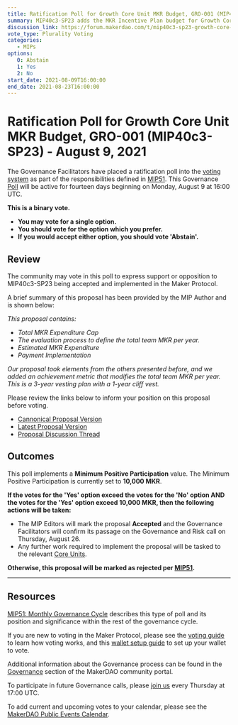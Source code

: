 ```yaml
---
title: Ratification Poll for Growth Core Unit MKR Budget, GRO-001 (MIP40c3-SP23) - August 9, 2021
summary: MIP40c3-SP23 adds the MKR Incentive Plan budget for Growth Core Unit (GRO-001).
discussion_link: https://forum.makerdao.com/t/mip40c3-sp23-growth-core-unit-mkr-budget-gro-001/9245
vote_type: Plurality Voting
categories:
   - MIPs
options:
   0: Abstain
   1: Yes
   2: No
start_date: 2021-08-09T16:00:00
end_date: 2021-08-23T16:00:00
---
```

# Ratification Poll for Growth Core Unit MKR Budget, GRO-001 (MIP40c3-SP23) - August 9, 2021

The Governance Facilitators have placed a ratification poll into the [voting system](https://vote.makerdao.com/polling) as part of the responsibilities defined in [MIP51](https://mips.makerdao.com/mips/details/MIP51). This Governance [Poll](https://community-development.makerdao.com/en/learn/governance/on-chain-gov) will be active for fourteen days beginning on Monday, August 9 at 16:00 UTC.

**This is a binary vote.** 
- **You may vote for a single option.** 
- **You should vote for the option which you prefer.**
- **If you would accept either option, you should vote 'Abstain'.**

## Review

The community may vote in this poll to express support or opposition to MIP40c3-SP23 being accepted and implemented in the Maker Protocol.

A brief summary of this proposal has been provided by the MIP Author and is shown below:

*This proposal contains:*

* *Total MKR Expenditure Cap*
* *The evaluation process to define the total team MKR per year.*
* *Estimated MKR Expenditure*
* *Payment Implementation*

*Our proposal took elements from the others presented before, and we added an achievement metric that modifies the total team MKR per year. This is a 3-year vesting plan with a 1-year cliff vest.*

Please review the links below to inform your position on this proposal before voting.
* [Cannonical Proposal Version](https://github.com/makerdao/mips/blob/06d8190480cfe45f57f44312c9193960bd1a4d69/MIP40/MIP40c3-Subproposals/MIP40c3-SP23.md)
* [Latest Proposal Version](https://mips.makerdao.com/mips/details/MIP40c3SP23)
* [Proposal Discussion Thread](https://forum.makerdao.com/t/mip40c3-sp23-growth-core-unit-mkr-budget-gro-001/9245)

## Outcomes

This poll implements a **Minimum Positive Participation** value. The Minimum Positive Participation is currently set to **10,000 MKR**.

**If the votes for the 'Yes' option exceed the votes for the 'No' option AND the votes for the 'Yes' option exceed 10,000 MKR, then the following actions will be taken:**
* The MIP Editors will mark the proposal **Accepted** and the Governance Facilitators will confirm its passage on the Governance and Risk call on Thursday, August 26.
* Any further work required to implement the proposal will be tasked to the relevant [Core Units](https://mips.makerdao.com/mips/details/MIP38#mip38c2-core-unit-state).

**Otherwise, this proposal will be marked as rejected per [MIP51](https://mips.makerdao.com/mips/details/MIP51#mip51c2-ratification-poll).**

---

## Resources

[MIP51: Monthly Governance Cycle](https://mips.makerdao.com/mips/details/MIP51) describes this type of poll and its position and significance within the rest of the governance cycle.

If you are new to voting in the Maker Protocol, please see the [voting guide](https://community-development.makerdao.com/en/learn/governance/how-voting-works/) to learn how voting works, and this [wallet setup guide](https://community-development.makerdao.com/en/learn/governance/voting-setup/) to set up your wallet to vote.

Additional information about the Governance process can be found in the [Governance](https://community-development.makerdao.com/en/learn/governance) section of the MakerDAO community portal.

To participate in future Governance calls, please [join us](https://github.com/makerdao/community/tree/master/governance/governance-and-risk-meetings) every Thursday at 17:00 UTC.

To add current and upcoming votes to your calendar, please see the [MakerDAO Public Events Calendar](https://calendar.google.com/calendar/embed?src=makerdao.com_3efhm2ghipksegl009ktniomdk%40group.calendar.google.com&ctz=UTC&mode=week&showCalendars=0&showPrint=0).
